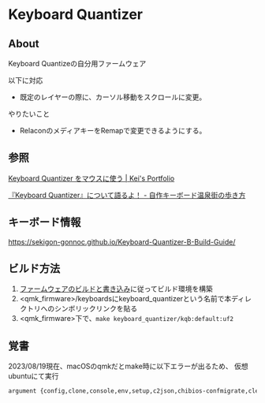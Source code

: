 # Keyboard Quantizer

## About

Keyboard Quantizeの自分用ファームウェア

以下に対応

* 既定のレイヤーの際に、カーソル移動をスクロールに変更。

やりたいこと

* RelaconのメディアキーをRemapで変更できるようにする。

## 参照

[Keyboard Quantizer をマウスに使う | Kei's Portfolio](https://aficionerds.com/blog/20210728_mouse_quantizer/)

[『Keyboard Quantizer』について語るよ！ - 自作キーボード温泉街の歩き方](https://salicylic-acid3.hatenablog.com/entry/keyboard-quantizer-review)

## キーボード情報

<https://sekigon-gonnoc.github.io/Keyboard-Quantizer-B-Build-Guide/>

## ビルド方法

1. [ファームウェアのビルドと書き込み](https://sekigon-gonnoc.github.io/Keyboard-Quantizer-B-Build-Guide/build_firmware/)に従ってビルド環境を構築
2. <qmk\_firmware>/keyboardsにkeyboard\_quantizerという名前で本ディレクトリへのシンボリックリンクを貼る
3. <qmk\_firmware>下で、`make keyboard_quantizer/kqb:default:uf2`

## 覚書

2023/08/19現在、macOSのqmkだとmake時に以下エラーが出るため、
仮想ubuntuにて実行

```txt
argument {config,clone,console,env,setup,c2json,chibios-confmigrate,clean,compile}: conflicting subparser: console
```

